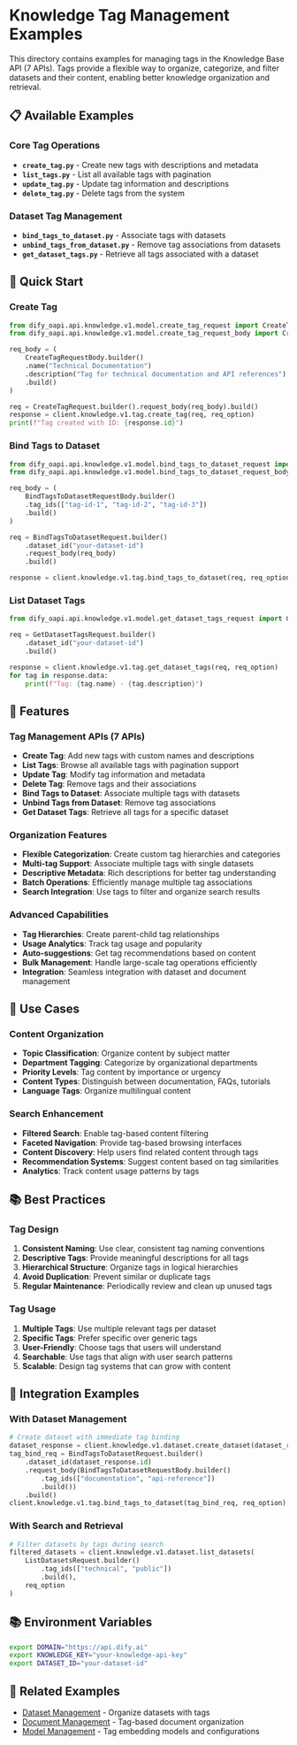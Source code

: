 # Knowledge Tag Management Examples

This directory contains examples for managing tags in the Knowledge Base API (7 APIs). Tags provide a flexible way to organize, categorize, and filter datasets and their content, enabling better knowledge organization and retrieval.

## 📋 Available Examples

### Core Tag Operations
- **`create_tag.py`** - Create new tags with descriptions and metadata
- **`list_tags.py`** - List all available tags with pagination
- **`update_tag.py`** - Update tag information and descriptions
- **`delete_tag.py`** - Delete tags from the system

### Dataset Tag Management
- **`bind_tags_to_dataset.py`** - Associate tags with datasets
- **`unbind_tags_from_dataset.py`** - Remove tag associations from datasets
- **`get_dataset_tags.py`** - Retrieve all tags associated with a dataset

## 🚀 Quick Start

### Create Tag

```python
from dify_oapi.api.knowledge.v1.model.create_tag_request import CreateTagRequest
from dify_oapi.api.knowledge.v1.model.create_tag_request_body import CreateTagRequestBody

req_body = (
    CreateTagRequestBody.builder()
    .name("Technical Documentation")
    .description("Tag for technical documentation and API references")
    .build()
)

req = CreateTagRequest.builder().request_body(req_body).build()
response = client.knowledge.v1.tag.create_tag(req, req_option)
print(f"Tag created with ID: {response.id}")
```

### Bind Tags to Dataset

```python
from dify_oapi.api.knowledge.v1.model.bind_tags_to_dataset_request import BindTagsToDatasetRequest
from dify_oapi.api.knowledge.v1.model.bind_tags_to_dataset_request_body import BindTagsToDatasetRequestBody

req_body = (
    BindTagsToDatasetRequestBody.builder()
    .tag_ids(["tag-id-1", "tag-id-2", "tag-id-3"])
    .build()
)

req = BindTagsToDatasetRequest.builder()
    .dataset_id("your-dataset-id")
    .request_body(req_body)
    .build()

response = client.knowledge.v1.tag.bind_tags_to_dataset(req, req_option)
```

### List Dataset Tags

```python
from dify_oapi.api.knowledge.v1.model.get_dataset_tags_request import GetDatasetTagsRequest

req = GetDatasetTagsRequest.builder()
    .dataset_id("your-dataset-id")
    .build()

response = client.knowledge.v1.tag.get_dataset_tags(req, req_option)
for tag in response.data:
    print(f"Tag: {tag.name} - {tag.description}")
```

## 🔧 Features

### Tag Management APIs (7 APIs)
- **Create Tag**: Add new tags with custom names and descriptions
- **List Tags**: Browse all available tags with pagination support
- **Update Tag**: Modify tag information and metadata
- **Delete Tag**: Remove tags and their associations
- **Bind Tags to Dataset**: Associate multiple tags with datasets
- **Unbind Tags from Dataset**: Remove tag associations
- **Get Dataset Tags**: Retrieve all tags for a specific dataset

### Organization Features
- **Flexible Categorization**: Create custom tag hierarchies and categories
- **Multi-tag Support**: Associate multiple tags with single datasets
- **Descriptive Metadata**: Rich descriptions for better tag understanding
- **Batch Operations**: Efficiently manage multiple tag associations
- **Search Integration**: Use tags to filter and organize search results

### Advanced Capabilities
- **Tag Hierarchies**: Create parent-child tag relationships
- **Usage Analytics**: Track tag usage and popularity
- **Auto-suggestions**: Get tag recommendations based on content
- **Bulk Management**: Handle large-scale tag operations efficiently
- **Integration**: Seamless integration with dataset and document management

## 📖 Use Cases

### Content Organization
- **Topic Classification**: Organize content by subject matter
- **Department Tagging**: Categorize by organizational departments
- **Priority Levels**: Tag content by importance or urgency
- **Content Types**: Distinguish between documentation, FAQs, tutorials
- **Language Tags**: Organize multilingual content

### Search Enhancement
- **Filtered Search**: Enable tag-based content filtering
- **Faceted Navigation**: Provide tag-based browsing interfaces
- **Content Discovery**: Help users find related content through tags
- **Recommendation Systems**: Suggest content based on tag similarities
- **Analytics**: Track content usage patterns by tags

## 📚 Best Practices

### Tag Design
1. **Consistent Naming**: Use clear, consistent tag naming conventions
2. **Descriptive Tags**: Provide meaningful descriptions for all tags
3. **Hierarchical Structure**: Organize tags in logical hierarchies
4. **Avoid Duplication**: Prevent similar or duplicate tags
5. **Regular Maintenance**: Periodically review and clean up unused tags

### Tag Usage
1. **Multiple Tags**: Use multiple relevant tags per dataset
2. **Specific Tags**: Prefer specific over generic tags
3. **User-Friendly**: Choose tags that users will understand
4. **Searchable**: Use tags that align with user search patterns
5. **Scalable**: Design tag systems that can grow with content

## 🔗 Integration Examples

### With Dataset Management
```python
# Create dataset with immediate tag binding
dataset_response = client.knowledge.v1.dataset.create_dataset(dataset_req, req_option)
tag_bind_req = BindTagsToDatasetRequest.builder()
    .dataset_id(dataset_response.id)
    .request_body(BindTagsToDatasetRequestBody.builder()
        .tag_ids(["documentation", "api-reference"])
        .build())
    .build()
client.knowledge.v1.tag.bind_tags_to_dataset(tag_bind_req, req_option)
```

### With Search and Retrieval
```python
# Filter datasets by tags during search
filtered_datasets = client.knowledge.v1.dataset.list_datasets(
    ListDatasetsRequest.builder()
        .tag_ids(["technical", "public"])
        .build(),
    req_option
)
```

## 📚 Environment Variables

```bash
export DOMAIN="https://api.dify.ai"
export KNOWLEDGE_KEY="your-knowledge-api-key"
export DATASET_ID="your-dataset-id"
```

## 🔗 Related Examples

- [Dataset Management](../dataset/) - Organize datasets with tags
- [Document Management](../document/) - Tag-based document organization
- [Model Management](../model/) - Tag embedding models and configurations